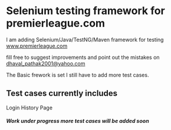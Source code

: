 # Selenium testing framework for premierleague.com 

I am adding Selenium/Java/TestNG/Maven framework for testing www.premierleague.com

fill free to suggest improvements and point out the mistakes on dhaval_pathak2001@yahoo.com

The Basic frework is set I still have to add more test cases.

## Test cases currently includes
  Login
  History Page
  
##### Work under progress more test cases will be added soon
